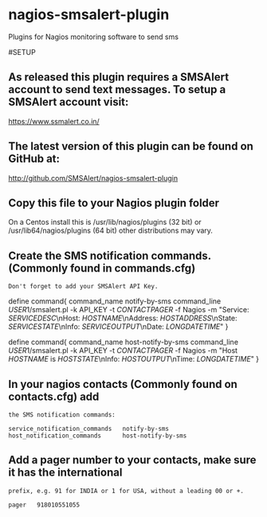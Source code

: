 # nagios-smsalert-plugin
Plugins for Nagios monitoring software to send sms

#SETUP
## As released this plugin requires a SMSAlert account to send text messages.  To setup a SMSAlert account visit:
   https://www.ssmalert.co.in/

## The latest version of this plugin can be found on GitHub at:
   http://github.com/SMSAlert/nagios-smsalert-plugin

## Copy this file to your Nagios plugin folder
 On a Centos install this is /usr/lib/nagios/plugins (32 bit) 
 or /usr/lib64/nagios/plugins (64 bit) other distributions may vary.

## Create the SMS notification commands.  (Commonly found in commands.cfg)
    Don't forget to add your SMSAlert API Key.

 define command{
 	command_name    notify-by-sms
	command_line    $USER1$/smsalert.pl -k API_KEY -t $CONTACTPAGER$ -f Nagios -m "Service: $SERVICEDESC$\\nHost: $HOSTNAME$\\nAddress: $HOSTADDRESS$\\nState: $SERVICESTATE$\\nInfo: $SERVICEOUTPUT$\\nDate: $LONGDATETIME$"
 }

 define command{
	command_name    host-notify-by-sms
	command_line    $USER1$/smsalert.pl -k API_KEY -t $CONTACTPAGER$ -f Nagios -m "Host $HOSTNAME$ is $HOSTSTATE$\\nInfo: $HOSTOUTPUT$\\nTime: $LONGDATETIME$"
 }

## In your nagios contacts (Commonly found on contacts.cfg) add 
    the SMS notification commands:

    service_notification_commands	notify-by-sms
    host_notification_commands		host-notify-by-sms

## Add a pager number to your contacts, make sure it has the international 
    prefix, e.g. 91 for INDIA or 1 for USA, without a leading 00 or +.

    pager	918010551055  

